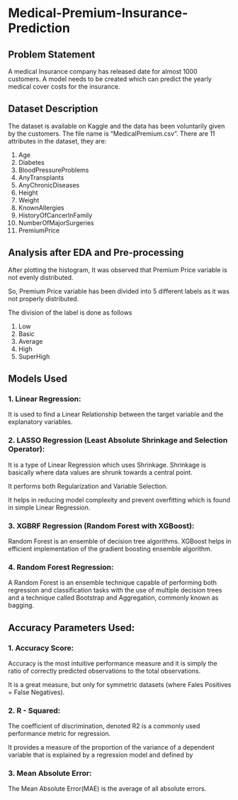 # Medical-Premium-Insurance-Prediction
## <b>Problem Statement</b>
A medical Insurance company has released date for almost 1000 customers. A model needs to be created which can predict the yearly medical cover costs for the insurance. 

## <b>Dataset Description </b>

The dataset is available on Kaggle and the data has been voluntarily given by the customers. The file name is “MedicalPremium.csv”. There are 11 attributes in the dataset, they are:

1.	Age
2.	Diabetes
3.	BloodPressureProblems
4.	AnyTransplants
5.	AnyChronicDiseases
6.	Height
7.	Weight
8.	KnownAllergies
9.	HistoryOfCancerInFamily
10.	NumberOfMajorSurgeries
11.	PremiumPrice

## <b>Analysis after EDA and Pre-processing</b>
After plotting the histogram, It was observed that Premium Price variable is not evenly distributed.

So, Premium Price variable has been divided into 5 different labels as it was not properly distributed.

The division of the label is done as follows
1. Low
2. Basic
3. Average
4. High
5. SuperHigh

## <b>Models Used</b>
### <b>1.	Linear Regression: </b>

It is used to find a Linear Relationship between the target variable and the explanatory variables.

### <b>2.	LASSO Regression (Least Absolute Shrinkage and Selection Operator): </b>

It is a type of Linear Regression which uses Shrinkage. Shrinkage is basically where data values are shrunk towards a central point.

It performs both Regularization and Variable Selection.

It helps in reducing model complexity and prevent overfitting which is found in simple Linear Regression.

### <b>3.	XGBRF Regression (Random Forest with XGBoost):</b>

Random Forest is an ensemble of decision tree algorithms.
XGBoost helps in efficient implementation of the gradient boosting ensemble algorithm.


### <b>4.	Random Forest Regression:</b>

A Random Forest is an ensemble technique capable of performing both regression and classification tasks with the use of multiple decision trees and a technique called Bootstrap and Aggregation, commonly known as bagging.

## <b>Accuracy Parameters Used:</b>
### <b>1. Accuracy Score: </b>
Accuracy is the most intuitive performance measure and it is simply the ratio of correctly predicted observations to the total observations. 

It is a great measure, but only for symmetric datasets (where Fales Positives = False Negatives). 

### <b>2. R - Squared: </b>
The coefficient of discrimination, denoted R2 is a commonly used performance metric for regression. 

It provides a measure of the proportion of the variance of a dependent variable that is explained by a regression model and defined by 

### <b>3. Mean Absolute Error: </b>
The Mean Absolute Error(MAE) is the average of all absolute errors. 
